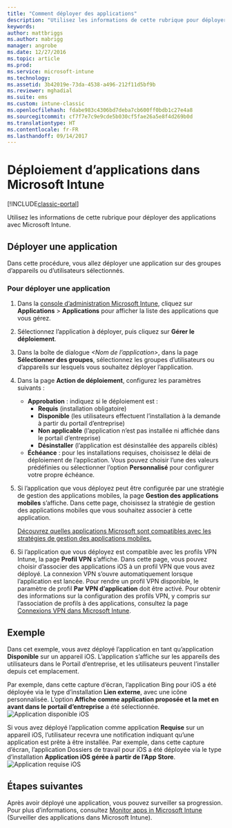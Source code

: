 ```yaml
---
title: "Comment déployer des applications"
description: "Utilisez les informations de cette rubrique pour déployer des applications avec Microsoft Intune."
keywords: 
author: mattbriggs
ms.author: mabrigg
manager: angrobe
ms.date: 12/27/2016
ms.topic: article
ms.prod: 
ms.service: microsoft-intune
ms.technology: 
ms.assetid: 3b42019e-73da-4538-a496-212f11d5bf9b
ms.reviewer: mghadial
ms.suite: ems
ms.custom: intune-classic
ms.openlocfilehash: fdabe983c4306bd7deba7cb600ff0bdb1c27e4a8
ms.sourcegitcommit: cf7f7e7c9e9cde5b030cf5fae26a5e8f4d269b0d
ms.translationtype: HT
ms.contentlocale: fr-FR
ms.lasthandoff: 09/14/2017
---
```

# <a name="deploy-apps-in-microsoft-intune"></a>Déploiement d’applications dans Microsoft Intune

[!INCLUDE[classic-portal](../includes/classic-portal.md)]

Utilisez les informations de cette rubrique pour déployer des applications avec Microsoft Intune.


## <a name="deploy-an-app"></a>Déployer une application
Dans cette procédure, vous allez déployer une application sur des groupes d’appareils ou d’utilisateurs sélectionnés.

### <a name="to-deploy-an-app"></a>Pour déployer une application

1. Dans la [console d’administration Microsoft Intune](https://manage.microsoft.com), cliquez sur **Applications** &gt; **Applications** pour afficher la liste des applications que vous gérez.

2.  Sélectionnez l’application à déployer, puis cliquez sur **Gérer le déploiement**.

3.  Dans la boîte de dialogue *&lt;Nom de l’application&gt;*, dans la page **Sélectionner des groupes**, sélectionnez les groupes d’utilisateurs ou d’appareils sur lesquels vous souhaitez déployer l’application.

4.  Dans la page **Action de déploiement**, configurez les paramètres suivants :

    - **Approbation** : indiquez si le déploiement est :
        - **Requis** (installation obligatoire)
        - **Disponible** (les utilisateurs effectuent l’installation à la demande à partir du portail d’entreprise)
        - **Non applicable** (l’application n’est pas installée ni affichée dans le portail d’entreprise)
        - **Désinstaller** (l’application est désinstallée des appareils ciblés)
    - **Échéance** : pour les installations requises, choisissez le délai de déploiement de l’application. Vous pouvez choisir l’une des valeurs prédéfinies ou sélectionner l’option **Personnalisé** pour configurer votre propre échéance.

5. Si l’application que vous déployez peut être configurée par une stratégie de gestion des applications mobiles, la page **Gestion des applications mobiles** s’affiche. Dans cette page, choisissez la stratégie de gestion des applications mobiles que vous souhaitez associer à cette application.

    [Découvrez quelles applications Microsoft sont compatibles avec les stratégies de gestion des applications mobiles.](https://www.microsoft.com/server-cloud/products/microsoft-intune/partners.aspx)

6. Si l’application que vous déployez est compatible avec les profils VPN Intune, la page **Profil VPN** s’affiche. Dans cette page, vous pouvez choisir d’associer des applications iOS à un profil VPN que vous avez déployé. La connexion VPN s’ouvre automatiquement lorsque l’application est lancée. Pour rendre un profil VPN disponible, le paramètre de profil **Par VPN d’application** doit être activé.
 Pour obtenir des informations sur la configuration des profils VPN, y compris sur l’association de profils à des applications, consultez la page [Connexions VPN dans Microsoft Intune](vpn-connections-in-microsoft-intune.md).

<!---
>[!TIP]
>If an end user previously installed an iOS app and you now deploy it with a deployment action of **Available**, Intune will automatically begin to manage that app with no further action required by you, or the end-user.
--->

## <a name="example"></a>Exemple

Dans cet exemple, vous avez déployé l’application en tant qu’application **Disponible** sur un appareil iOS.
L’application s’affiche sur les appareils des utilisateurs dans le Portail d’entreprise, et les utilisateurs peuvent l’installer depuis cet emplacement.

Par exemple, dans cette capture d’écran, l’application Bing pour iOS a été déployée via le type d’installation **Lien externe**, avec une icône personnalisée. L’option **Affiche comme application proposée et la met en avant dans le portail d’entreprise** a été sélectionnée.  
![Application disponible iOS](./media/available-install-on-iOS.png)

Si vous avez déployé l’application comme application **Requise** sur un appareil iOS, l’utilisateur recevra une notification indiquant qu’une application est prête à être installée. Par exemple, dans cette capture d’écran, l’application Dossiers de travail pour iOS a été déployée via le type d’installation **Application iOS gérée à partir de l’App Store**.  
![Application requise iOS](./media/iOS-Required-install.PNG)

## <a name="next-steps"></a>Étapes suivantes

Après avoir déployé une application, vous pouvez surveiller sa progression. Pour plus d’informations, consultez [Monitor apps in Microsoft Intune](monitor-apps-in-microsoft-intune.md) (Surveiller des applications dans Microsoft Intune).
